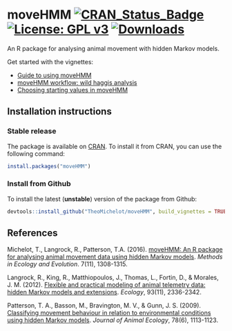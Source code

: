 
# moveHMM [![CRAN_Status_Badge](http://www.r-pkg.org/badges/version/moveHMM)](https://cran.r-project.org/package=moveHMM) [![License: GPL v3](https://img.shields.io/badge/License-GPL%20v3-blue.svg)](http://www.gnu.org/licenses/gpl-3.0) [![Downloads](http://cranlogs.r-pkg.org/badges/moveHMM)](https://cran.r-project.org/package=moveHMM)

An R package for analysing animal movement with hidden Markov models.

Get started with the vignettes: 

- [Guide to using moveHMM](https://CRAN.R-project.org/package=moveHMM/vignettes/moveHMM-guide.pdf)
- [moveHMM workflow: wild haggis analysis](https://cran.r-project.org/package=moveHMM/vignettes/moveHMM-example.pdf)
- [Choosing starting values in moveHMM](https://cran.r-project.org/package=moveHMM/vignettes/moveHMM-starting-values.pdf)

## Installation instructions

### Stable release

The package is available on [CRAN](https://CRAN.R-project.org/package=moveHMM). To install it from CRAN, you can use the following command:
``` R
install.packages("moveHMM")
```

### Install from Github

To install the latest (**unstable**) version of the package from Github:
``` R
devtools::install_github("TheoMichelot/moveHMM", build_vignettes = TRUE)
```

## References

Michelot, T., Langrock, R., Patterson, T.A. (2016). [moveHMM: An R package for analysing animal movement data using hidden Markov models](https://doi.org/10.1111/2041-210X.12578). *Methods in Ecology and Evolution*. 7(11), 1308-1315.

Langrock, R., King, R., Matthiopoulos, J., Thomas, L., Fortin, D., & Morales, J. M. (2012). [Flexible and practical modeling of animal telemetry data: hidden Markov models and extensions](https://doi.org/10.1890/11-2241.1). *Ecology*, 93(11), 2336-2342.

Patterson, T. A., Basson, M., Bravington, M. V., & Gunn, J. S. (2009). [Classifying movement behaviour in relation to environmental conditions using hidden Markov models](https://doi.org/10.1111/j.1365-2656.2009.01583.x). *Journal of Animal Ecology*, 78(6), 1113-1123.
